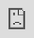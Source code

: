 ```yaml
---
layout: post
date:   2021-04-20
image: "/conflict_urbanism_sp2021/images/FoodScarcity/images/applesToapples1.png"
title:  "Food as Soft Power"
author: "Henry Black, Gizem Karagoz, Caroline Maxwell, Adam Vosburgh"
---
```


#### The Collapse of Corporate Infrastructure and the Resilience of Local Systems in the Hudson Valley  

![Hudson Valley Farms](/conflict_urbanism_sp2021/images/FoodScarcity/images/CoverImage.jpg)

While food can transcend cultural boundaries, it is also a site of conflict. This research focuses on the superfluous nature of corporate supply chains. In this study, the broader systemic fractures of the food system are revealed through the examination of corporate infrastructures' role in exacerbating food insecurity in the Hudson Valley during the COVID-19 pandemic.  

## Food Insecurity  

Food insecurity is defined as a lack of consistent access to enough food for every person in a household to live an active, healthy life. This can be a temporary situation for a household or can last a long time. The coronavirus pandemic has compounded the patterns of vulnerability that cause food insecurity as schools closed and people lost their jobs.   

<div class="iframe-column"><iframe src="https://akv2118.github.io/ConflictUrbSp2021/COVIDmap/index.html" style="position:absolute;top:0;left:0;width:100%;height:100%;" frameborder="0"></iframe></div>  
This map compares food insecurity in NY state pre (2019) and post (2020) COVID. Source: Feeding America Map the Meal Gap    

![Infrastructure Diagram](/conflict_urbanism_sp2021/images/FoodScarcity/images/diagramPlaceholder2.png)  

Infrastructure networks facilitate the flow of goods and allow for their exchange over space. These systems simultaneously reveal forms of political rationality that shape their terms of access. While food infrastructures promise development and stability, their breakdowns reveal unsustainable notions of progress and economic growth. The tension between promise and failure makes infrastructure a productive site for analysis.  

This diagram illustrates the increasing vulnerability of food the further it travels from its source and the apparatuses of infrastructural dependency embedded within food systems. A select few corporations have monopolized these networks, so when one fails, the ripple effects are felt throughout the country. This is the reason why most food has to travel at least 100 miles to be stocked right next to its source in Ulster County.  

In contrast, short food chains are being established, such as community supported agriculture, farmers markets, and food banks. This following research looks further into these grassroots organizing efforts and their fundamental role in the Hudson Valley’s food supply chain. 


## Apple Case Study  

![Apple Case Study](/conflict_urbanism_sp2021/images/FoodScarcity/images/applesToapples1.png)  

For example, here is a case study that compares two apples purchased in Kingston, New York. One is from Walmart, and the other is from the local farmers market. The vast difference in mileage required to produce the same apple in Kingston demonstrates the excessive nature of corporate supply chains. 

## Ulster County  

<div class="iframe-column"><iframe src="https://akv2118.github.io/ConflictUrbSp2021/Ulster-Map/index.html" style="position:relative;top:0;left:0;width:200%;height:100%;margin-left:auto;margin-right:auto;" frameborder="0"></iframe></div>    

## Kingston  

<div class="iframe-column"><iframe src="https://akv2118.github.io/ConflictUrbSp2021/Kingston-Map/index.html" style="position:absolute;top:0;left:0;width:175%;height:100%;float:center;" frameborder="0"></iframe></div>    


<!---
![Kinston Nodes on Supply Chains](/conflict_urbanism_sp2021/images/FoodScarcity/maps/placeholder1.png)  

We mapped nodes on a long and short supply chain for Kingston, in this map red being for points on a long supply chain, yellow for short, orange for both.  

![Long Chain - Kingston](/conflict_urbanism_sp2021/images/FoodScarcity/maps/placeholder2.png)  

Nodes on a long chain are primarily grocery stores and big box retailers, Hanaford, Walmart, Target. We chose Walmart as a typical example of a long supply chain and looked into their supply chain.  

![Long Chain - Travel Distance](/conflict_urbanism_sp2021/images/FoodScarcity/maps/placeholder3.png)  

Going off of publicly accessible information and then phone calls to Walmart itself we were able to make a few decent assumptions. The trips on the journey for a longer supply chain is a farm, a processing facility, distribution center, and Walmart. Three of Walmarts main suppliers are located in Washington State, New York State, and Canada, and they are all owned by or subsidiaries of Super Fresh Growers. For the domestically sourced apples, the trip from Washington state is 2800 miles, and the average distance of Sweet Tango’s orchards (Sweet Tango is a subsidiary of Super Fresh Growers) is about 250 miles, all of their farms are located near the Canadian border. The Walmart distribution centers themselves are located in clusters around Schenectady and Scranton, 80 miles from Kingston. These long chains, supposedly the result of market efficiencies, instead express the logic of consolidated ownership structures.  

![Short Chain - Kingston](/conflict_urbanism_sp2021/images/FoodScarcity/maps/placeholder4.png)  

Items that fall on a short chain for Kingston are farms, local distribution centers, food pantries and farmers markets. We chose Kingston farmers market as an example.  

![Short Chain - Travel Distance](/conflict_urbanism_sp2021/images/FoodScarcity/maps/placeholder5.png)  

A primary orchard that sells its produce at Kingston Farmers market is Maynard farms, an 8 mile drive away. Maynard farms is one of thousands of small or mid-sized hudson valley farms whose produce are left out of larger supply chains because of their lack of access to large distributors, resulting in these “short chains” that are made through direct community links as an alternative infrastructure. The result of a food system running at peak market efficiency for consolidated actors is grocery stores stocked with products not from the incredible agricultural wealth they are surrounded by, the pricing of which makes them unaffordable to over 10% of the population.  

-->
 
## Forms of Resistance  

Forms of resistance to corporate supply chains include grassroots organization, local food pantries, community fridges, farmers markets, and meal delivery services. When corporate supply chains such as Walmart collapsed during the Covid-19 pandemic, local systems were able to continue operating which created community resilience despite the circumstances.  

## Conclusion  

How does food infrastructure perform as a tool of soft power? Our research illuminates the increasing vulnerability of food the further it travels from its source and the apparatuses of infrastructural dependency embedded within the Hudson Valley food system. By examining infrastructure and the injustices within it, we hope to render visible the systemic issues present in our broader food systems. The Covid-19 pandemic has exacerbated the inefficiencies and weaknesses within corporate food infrastructure, so the argument for a local, sustainable, and just food system becomes critical for our shared future.

## Citations

Anand, Nikhil. Promise of Infrastructure. Duke University Press, 2018.  
Bureau, U. (2021, March 24). American community SURVEY (ACS). Retrieved April 24, 2021, from https://www.census.gov/programs-surveys/acs/  
Driver, Kelly, and JH Bloomberg School of Public Health. “Hunger and Food Insecurity.” Johns Hopkins Bloomberg School of Public Health, 5 Aug. 2016, www.foodsystemprimer.org/food-and-nutrition/hunger-and-food-insecurity/.  
“How Do You Measure Hunger?” Feeding America, www.feedingamerica.org/hunger-in-america/food-insecurity.  
Hudson Valley Farm Hub, 24 Mar. 2021, hvfarmhub.org/.  
“Growing Food Equity in New York City.” Data Team, council.nyc.gov/data/food-equity/.  
“Overview.” USDA ERS - Food Security in the U.S., www.ers.usda.gov/topics/food-nutrition-assistance/food-security-in-the-us.aspx. 